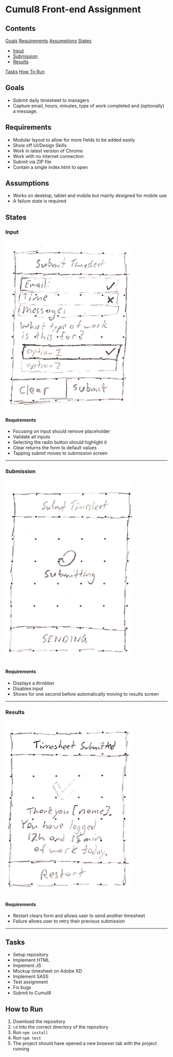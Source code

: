 # Cumul8 Front-end Assignment
## Contents
[Goals](#goals)
[Requirements](#requirements)
[Assumptions](#assumptions)
[States](#states)

* [Input](#input)
* [Submission](#submission)
* [Results](#results)

[Tasks](#tasks)
[How To Run](#how-to-run)

## Goals
* Submit daily timesheet to managers
* Capture email, hours, minutes, type of work completed and (optionally) a message.

## Requirements
* Modular layout to allow for more fields to be added easily
* Show off UI/Design Skills
* Work in latest version of Chrome
* Work with no internet connection
* Submit via ZIP file
* Contain a single index.html to open

## Assumptions
* Works on desktop, tablet and mobile but mainly designed for mobile use
* A failure state is required

## States
### Input
![Result Screen Sketch](/readme/input.jpg?raw=true)
#### Requirements
* Focusing on input should remove placeholder
* Validate all inputs
* Selecting the radio button should highlight it
* Clear returns the form to default values
* Tapping submit moves to submission screen

---

### Submission
![Result Screen Sketch](/readme/submission.jpg?raw=true)
#### Requirements
* Displays a throbber
* Disables input
* Shows for one second before automatically moving to results screen

---

### Results
![Result Screen Sketch](/readme/result.jpg?raw=true)
#### Requirements
* Restart clears form and allows user to send another timesheet
* Failure allows user to retry their previous submission

---

## Tasks
* Setup repository
* Implement HTML
* Impement JS
* Mockup timesheet on Adobe XD
* Implement SASS
* Test assignment
* Fix bugs
* Submit to Cumul8

## How to Run
1. Download the repository
2. `cd` into the correct directory of the repository
3. Run `npm install`
4. Run `npm test`
5. The project should have opened a new browser tab with the project running